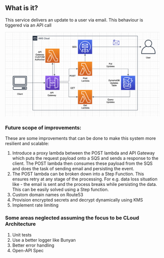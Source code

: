 ## What is it?
This service delivers an update to a user via email. This behaviour is tiggered via an API call

![](docs/diagrams/architecture.png)

### Future scope of improvements:
These are some improvements that can be done to make this system more resilient and scalable: 

1. Introduce a proxy lambda between the POST lambda and API Gateway which puts the request payload onto a SQS and sends a response to the client. The POST lambda then consumes these payload from the SQS and does the task of sending email and persisting the event.
2. The POST lambda can be broken down into a Step Function. This ensures retry at any stage of the processing. For e.g. data loss situation like - the email is sent and the process breaks while persisting the data. This can be easily solved using a Step function.
3. Custom domain names on Route53
4. Provision encrypted secrets and decrypt dynamically using KMS
5. Implement rate limiting

### Some areas neglected assuming the focus to be CLoud Architecture

1. Unit tests
2. Use a better logger like Bunyan
3. Better error handling
4. Open-API Spec
